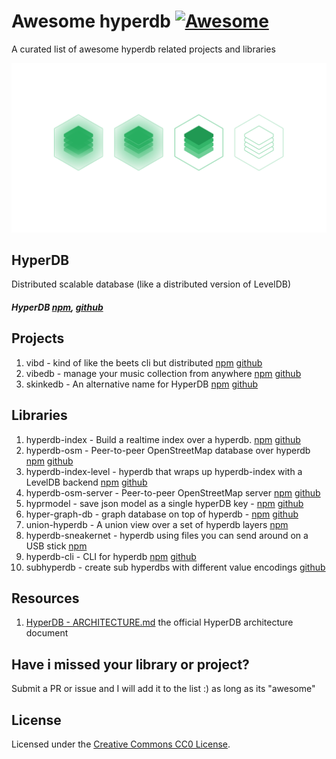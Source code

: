 # Awesome hyperdb [![Awesome](https://cdn.rawgit.com/sindresorhus/awesome/d7305f38d29fed78fa85652e3a63e154dd8e8829/media/badge.svg)](https://github.com/sindresorhus/awesome)
A curated list of awesome hyperdb related projects and libraries

![hyperdb_logo](/hyperDB.png)

## HyperDB

Distributed scalable database (like a distributed version of LevelDB)

##### HyperDB [npm](https://www.npmjs.com/package/hyperdb), [github](https://github.com/mafintosh/hyperdb)

## Projects

1. vibd - kind of like the beets cli but distributed [npm](https://www.npmjs.com/package/vibd) [github](https://github.com/vibedrive/vibd)
2. vibedb - manage your music collection from anywhere [npm](https://www.npmjs.com/package/vibedb) [github](https://github.com/vibedrive/vibd)
3. skinkedb - An alternative name for HyperDB [npm](https://www.npmjs.com/package/skinkedb) [github](https://github.com/mafintosh/skinkedb)

## Libraries

1. hyperdb-index - Build a realtime index over a hyperdb. [npm](https://www.npmjs.com/package/hyperdb-index) [github](https://github.com/noffle/hyperdb-index)
2. hyperdb-osm - Peer-to-peer OpenStreetMap database over hyperdb [npm](https://www.npmjs.com/package/hyperdb-osm) [github](https://github.com/digidem/hyperdb-osm)
3. hyperdb-index-level - hyperdb that wraps up hyperdb-index with a LevelDB backend [npm](https://www.npmjs.com/package/hyperdb-index-level) [github](https://github.com/noffle/hyperdb-index-level)
4. hyperdb-osm-server -  Peer-to-peer OpenStreetMap server [npm](https://www.npmjs.com/package/hyperdb-osm-server) [github](https://github.com/digidem/hyperdb-osm-server)
5. hyprmodel - save json model as a single hyperDB key - [npm](https://www.npmjs.com/package/hyprmodel) [github](https://github.com/m-onz/hyprmodel)
6. hyper-graph-db - graph database on top of hyperdb - [npm](https://www.npmjs.com/package/hyper-graph-db) [github](https://github.com/e-e-e/hyper-graph-db)
7. union-hyperdb - A union view over a set of hyperdb layers [npm](https://www.npmjs.com/package/union-hyperdb)
8. hyperdb-sneakernet - hyperdb using files you can send around on a USB stick [npm](https://www.npmjs.com/package/hyperdb-sneakernet)
9. hyperdb-cli - CLI for hyperdb [npm](https://www.npmjs.com/package/hyperdb-cli) [github](https://github.com/mafintosh/hyperdb-cli)
10. subhyperdb - create sub hyperdbs with different value encodings [github](https://github.com/Frando/subhyperdb)

## Resources

1. [HyperDB - ARCHITECTURE.md](https://github.com/mafintosh/hyperdb/blob/master/ARCHITECTURE.md) the official HyperDB architecture document

## Have i missed your library or project?

Submit a PR or issue and I will add it to the list :) as long as its "awesome"

## License
Licensed under the [Creative Commons CC0 License](https://creativecommons.org/publicdomain/zero/1.0/).



